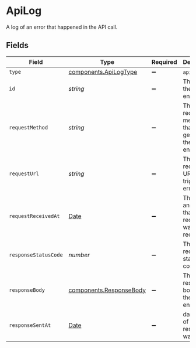 # ApiLog

A log of an error that happened in the API call.


## Fields

| Field                                                                                         | Type                                                                                          | Required                                                                                      | Description                                                                                   | Example                                                                                       |
| --------------------------------------------------------------------------------------------- | --------------------------------------------------------------------------------------------- | --------------------------------------------------------------------------------------------- | --------------------------------------------------------------------------------------------- | --------------------------------------------------------------------------------------------- |
| `type`                                                                                        | [components.ApiLogType](../../models/components/apilogtype.md)                                | :heavy_minus_sign:                                                                            | `api-log`.                                                                                    | api-log                                                                                       |
| `id`                                                                                          | *string*                                                                                      | :heavy_minus_sign:                                                                            | The ID of the API log entry.                                                                  | 8d3fe99b-1422-42e6-bbb3-932d95ae5f79                                                          |
| `requestMethod`                                                                               | *string*                                                                                      | :heavy_minus_sign:                                                                            | The http request method that generated the log entry.                                         | POST                                                                                          |
| `requestUrl`                                                                                  | *string*                                                                                      | :heavy_minus_sign:                                                                            | The http request URL which trigged the error log.                                             | http://api.wpay.gr4vy.app/transactions                                                        |
| `requestReceivedAt`                                                                           | [Date](https://developer.mozilla.org/en-US/docs/Web/JavaScript/Reference/Global_Objects/Date) | :heavy_minus_sign:                                                                            | The date and time that the request was received.                                              | 2022-01-01T00:00:00+00:00                                                                     |
| `responseStatusCode`                                                                          | *number*                                                                                      | :heavy_minus_sign:                                                                            | The http request status code.                                                                 | 400                                                                                           |
| `responseBody`                                                                                | [components.ResponseBody](../../models/components/responsebody.md)                            | :heavy_minus_sign:                                                                            | The JSON response body for the log entry.                                                     |                                                                                               |
| `responseSentAt`                                                                              | [Date](https://developer.mozilla.org/en-US/docs/Web/JavaScript/Reference/Global_Objects/Date) | :heavy_minus_sign:                                                                            | date-time of when the response was sent.                                                      | 2022-01-01T00:00:10+00:00                                                                     |